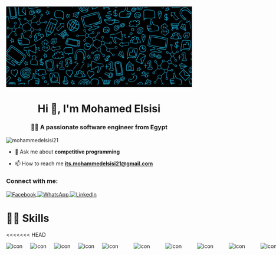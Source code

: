 ![logo](./assets/logo.jpg)
<h1 align="center">Hi 👋, I'm Mohamed Elsisi</h1>
<h3 align="center">👩‍💻 A passionate software engineer from Egypt</h3>


<p align="left">
<img src="https://komarev.com/ghpvc/?username=mohammedelsisi21&label=Profile%20views&color=0e75b6&style=flat" alt="mohammedelsisi21" />
</p>

- 💬 Ask me about **competitive programming**

- 📫 How to reach me **its.mohammedelsisi21@gmail.com**

<h3 align="left">Connect with me:</h3>
<p align="left">
<a href="https://www.facebook.com/mohamed.elsesi.75/" target="blank">
  <img align="center" src="https://raw.githubusercontent.com/rahuldkjain/github-profile-readme-generator/master/src/images/icons/Social/facebook.svg" alt="Facebook" height="30" width="40" />
</a>
<a href="https://wa.me/201011707304" target="_blank">
  <img align="center" src="https://upload.wikimedia.org/wikipedia/commons/6/6b/WhatsApp.svg" alt="WhatsApp" height="30" width="40" />
</a>
<a href="https://www.linkedin.com/in/mohammed-abdelrafea-elsisi-25267027b/" target="_blank">
  <img align="center" src="https://raw.githubusercontent.com/rahuldkjain/github-profile-readme-generator/master/src/images/icons/Social/linked-in-alt.svg" alt="LinkedIn" height="30" width="40" />
</a>
</p>

# 🤹‍♀️ Skills

<<<<<<< HEAD
<div style="display: flex; align-items: flex-start;">

  <img src="https://skillicons.dev/icons?i=html&theme=light" alt="icon" width="65" height="65" />

  <img src="https://skillicons.dev/icons?i=css&theme=light" alt="icon" width="65" height="65" />

  <img src="https://skillicons.dev/icons?i=bootstrap&theme=light" alt="icon" width="65" height="65" />

  <img src="https://skillicons.dev/icons?i=tailwind&theme=light" alt="icon" width="65" height="65" />

  <img src="https://techstack-generator.vercel.app/js-icon.svg" alt="icon" width="86" height="86" />

  <img src="https://techstack-generator.vercel.app/ts-icon.svg" alt="icon" width="86" height="86" />

  <img src="https://techstack-generator.vercel.app/react-icon.svg" alt="icon" width="86" height="86" />

  <img src="https://techstack-generator.vercel.app/redux-icon.svg" alt="icon" width="86" height="86" />

  <img src="https://techstack-generator.vercel.app/sass-icon.svg" alt="icon" width="86" height="86" />

  <img src="https://techstack-generator.vercel.app/cpp-icon.svg" alt="icon" width="86" height="86" />

<img src="https://techstack-generator.vercel.app/github-icon.svg"
     alt="icon" width="86" height="86" style="filter: brightness(0) invert(1);" />

  <img src="https://skillicons.dev/icons?i=windows&theme=dark" alt="icon" width="65" height="65" />

  <img src="https://skillicons.dev/icons?i=linux&theme=dark" alt="icon" width="65" height="65" />

  <img src="https://techstack-generator.vercel.app/eslint-icon.svg" alt="icon" width="86" height="86" />

  <img src="https://techstack-generator.vercel.app/restapi-icon.svg" alt="icon" width="86" height="86" />
</div>